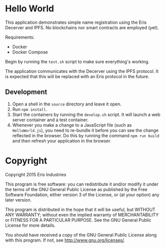 # Hello World

This application demonstrates simple name registration using the Eris Decerver
and IPFS.  No blockchains nor smart contracts are employed (yet).

Requirements:

* Docker
* Docker Compose

Begin by running the `test.sh` script to make sure everything's working.

The application communicates with the Decerver using the IPFS protocol.  It is expected that this will be replaced with an Eris protocol in the future.

## Development

1.  Open a shell in the `source` directory and leave it open.
1.  Run `npm install`.
1.  Start the containers by running the `develop.sh` script.  It will launch a web server container and a test container.
1.  Whenever you make a change to a JavaScript file (such as `HelloWorld.js`), you need to re-bundle it before you can see the change reflected in the browser.  Do this by running the command `npm run build` and then refresh your application in the browser.

# Copyright

Copyright 2015 Eris Industries

This program is free software: you can redistribute it and/or modify
it under the terms of the GNU General Public License as published by
the Free Software Foundation, either version 3 of the License, or
(at your option) any later version.

This program is distributed in the hope that it will be useful,
but WITHOUT ANY WARRANTY; without even the implied warranty of
MERCHANTABILITY or FITNESS FOR A PARTICULAR PURPOSE.  See the
GNU General Public License for more details.

You should have received a copy of the GNU General Public License
along with this program.  If not, see <http://www.gnu.org/licenses/>.
